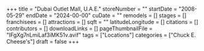 +++
title = "Dubai Outlet Mall, U.A.E."
storeNumber = ""
startDate = "2008-05-29"
endDate = "2024-00-00"
cuDate = ""
remodels = []
stages = []
franchisees = []
attractions = []
sqft = ""
latitudeLongitude = []
citations = []
contributors = []
downloadLinks = []
pageThumbnailFile = "IFgXg7nLmiLaf3iMK51v.avif"
tags = ["Locations"]
categories = ["Chuck E. Cheese's"]
draft = false
+++
